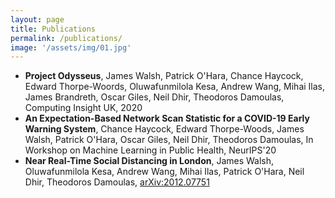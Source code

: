 ```yaml
---
layout: page
title: Publications
permalink: /publications/
image: '/assets/img/01.jpg'
---
```


- **Project Odysseus**, James Walsh, Patrick O'Hara, Chance Haycock, Edward Thorpe-Woords, Oluwafunmilola Kesa, Andrew Wang, Mihai Ilas, James Brandreth, Oscar Giles, Neil Dhir, Theodoros Damoulas, Computing Insight UK, 2020
- **An Expectation-Based Network Scan Statistic for a COVID-19 Early Warning System**, Chance Haycock, Edward Thorpe-Woods, James Walsh, Patrick O'Hara, Oscar Giles, Neil Dhir, Theodoros Damoulas, In Workshop on Machine Learning in Public Health, NeurIPS'20
- **Near Real-Time Social Distancing in London**, James Walsh, Oluwafunmilola Kesa, Andrew Wang, Mihai Ilas, Patrick O'Hara, Neil Dhir, Theodoros Damoulas, [arXiv:2012.07751](https://arxiv.org/abs/2012.07751)
